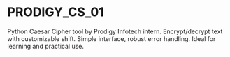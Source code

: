 # PRODIGY_CS_01
Python Caesar Cipher tool by Prodigy Infotech intern. Encrypt/decrypt text with customizable shift. Simple interface, robust error handling. Ideal for learning and practical use.
